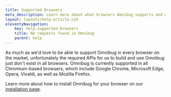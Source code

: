 ```yaml
---
title: Supported Browsers
meta_description: Learn more about what browsers Omnibug supports and why
layout: layouts/help-article.njk
eleventyNavigation:
    key: help.supported-browsers
    title: No requests found in Omnibug
    parent: help
---
```


As much as we'd love to be able to support Omnibug in every browser on the market, unfortunately the required APIs for 
us to build and use Omnibug just don't exist in all browsers. Omnibug is currently supported in all Chromium-based browsers, 
which include Google Chrome, Microsoft Edge, Opera, Vivaldi, as well as Mozilla Firefox. 

Learn more about how to install Omnibug for your browser on our [installation page](/install/).
